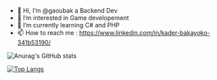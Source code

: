 - 👋 Hi, I’m @gaoubak a Backend Dev
- 👀 I’m interested in Game developement
- 🌱 I’m currently learning C# and PHP
- 📫 How to reach me : https://www.linkedin.com/in/kader-bakayoko-341b53190/

![Anurag's GitHub stats](https://github-readme-stats.vercel.app/api?username=gaoubak&show_icons=true&theme=radical)

[![Top Langs](https://github-readme-stats.vercel.app/api/top-langs/?username=gaoubak&layout=compact)](https://github.com/anuraghazra/github-readme-stats)
<!---
gaoubak/gaoubak is a ✨ special ✨ repository because its `README.md` (this file) appears on your GitHub profile.
You can click the Preview link to take a look at your changes.
--->

